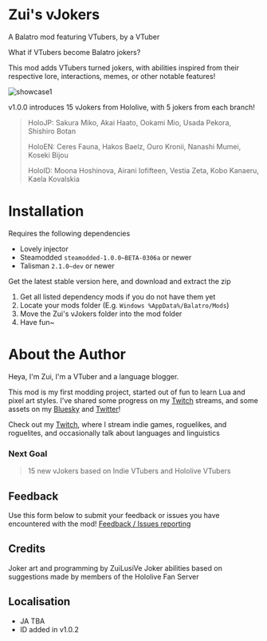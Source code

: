 # Zui's vJokers
A Balatro mod featuring VTubers, by a VTuber

What if VTubers become Balatro jokers?

This mod adds VTubers turned jokers, with abilities inspired from their respective lore, interactions, memes, or other notable features!

![showcase1](https://github.com/user-attachments/assets/72249723-f0ba-4e9e-b2af-46b89d8fd0e0)

v1.0.0 introduces 15 vJokers from Hololive, with 5 jokers from each branch!
> HoloJP: Sakura Miko, Akai Haato, Ookami Mio, Usada Pekora, Shishiro Botan
> 
> HoloEN: Ceres Fauna, Hakos Baelz, Ouro Kronii, Nanashi Mumei, Koseki Bijou
> 
> HoloID: Moona Hoshinova, Airani Iofifteen, Vestia Zeta, Kobo Kanaeru, Kaela Kovalskia

# Installation

Requires the following dependencies
- Lovely injector
- Steamodded `steamodded-1.0.0~BETA-0306a` or newer
- Talisman `2.1.0~dev` or newer

Get the latest stable version here, and download and extract the zip

1. Get all listed dependency mods if you do not have them yet
2. Locate your mods folder (E.g. `Windows %AppData%/Balatro/Mods`)
3. Move the Zui's vJokers folder into the mod folder
4. Have fun~

# About the Author

Heya, I'm Zui, I'm a VTuber and a language blogger.

This mod is my first modding project, started out of fun to learn Lua and pixel art styles. I've shared some progress on my [Twitch](https://www.twitch.tv/zuilusive) streams, and some assets on my [Bluesky](https://bsky.app/profile/zui-lusive.bsky.social) and [Twitter](https://x.com/ZuiLusiVe)!

Check out my [Twitch](https://www.twitch.tv/zuilusive), where I stream indie games, roguelikes, and roguelites, and occasionally talk about languages and linguistics

### Next Goal

> 15 new vJokers based on Indie VTubers and Hololive VTubers

## Feedback
Use this form below to submit your feedback or issues you have encountered with the mod!
[Feedback / Issues reporting](https://forms.gle/FGkWE8vyyjuQruK18)

## Credits

Joker art and programming by ZuiLusiVe
Joker abilities based on suggestions made by members of the Hololive Fan Server

## Localisation

- JA TBA
- ID added in v1.0.2
